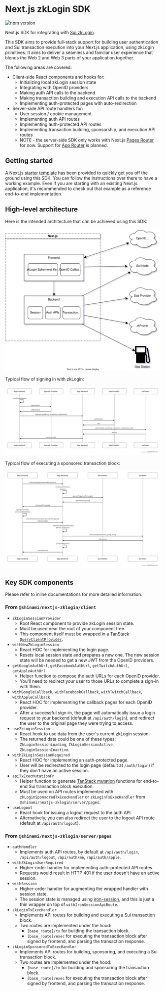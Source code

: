 # Next.js zkLogin SDK

[![npm version](https://badge.fury.io/js/@shinami%2Fnextjs-zklogin.svg)](https://badge.fury.io/js/@shinami%2Fnextjs-zklogin)

Next.js SDK for integrating with [Sui zkLogin](https://docs.sui.io/concepts/cryptography/zklogin).

This SDK aims to provide full-stack support for building user authentication and Sui transaction execution into your Next.js application, using zkLogin primitives.
It aims to deliver a seamless and familiar user experience that blends the Web 2 and Web 3 parts of your application together.

The following areas are covered:

- Client-side React components and hooks for:
  - Initializing local zkLogin session state
  - Integrating with OpenID providers
  - Making auth API calls to the backend
  - Making transaction building and execution API calls to the backend
  - Implementing auth-protected pages with auto-redirection
- Server-side API route handlers for:
  - User session / cookie management
  - Implementing auth API routes
  - Implementing auth-protected API routes
  - Implementing transaction building, sponsorship, and execution API routes
  - NOTE - the server-side SDK only works with Next.js [Pages Router](https://nextjs.org/docs/pages) for now.
    Support for [App Router](https://nextjs.org/docs/app) is planned.

## Getting started

A Next.js [starter template](../../examples/nextjs-zklogin) has been provided to quickly get you off the ground using this SDK.
You can follow the instructions over there to have a working example.
Even if you are starting with an existing Next.js application, it's recommended to check out that example as a reference end-to-end implementation.

## High-level architecture

Here is the intended architecture that can be achieved using this SDK:

![Architecture diagram](images/architecture.drawio.svg)

Typical flow of signing in with zkLogin:

<!-- Source: https://swimlanes.io/#jZHNDoIwEITvfYo9QoIvwMEE/xKjiSbevNWyYKXsNoC/T28LmiBcvHU7s99M2sRaWFVMDVIKkykkvTkGwvux2HKu6YB1rZlEMvDvLNJ6AfuKbzrFKgbj3QExKQzFQB0HKGnMSaoiuNybUIzofp45ufV2ZGeMwF5PRqsNPiMo5WNpWZ0jqCSlXJIrGoreouccpGl6HXNs/E0X+qONQmunDmmvwts/IHfk7K9WUQsLxXd9lNUKnA3jfl+s7j5izlxoFOIN -->

![Sign-in flow](images/signin.png)

Typical flow of executing a sponsored transaction block:

<!-- Source: https://swimlanes.io/#fZLBTsMwDIbvfYocU6m8wA5IHQIOSGOiO3HLGtNGbeMoTlDZ02MmChkNO0WW/s/+bKV2Tjx4tAGsFje3ouZ6q9qBy43Q2OAEoTe2kwREBu0d4mCgEk55NVFZJPkVfoxm1I+KRkYPs4wE/l+QY6IJKvCIjSCHltAz0y10xd10B6EskuRq4jcI+gtgtjFdznBZOA8UdeYmCWI6Ky84cD1M4NW49+ZdBXiCjzLf5UcUZmhjAN7wz10zQskArq6fXBHBdBzhdeCoTLlKnIa9R3yrxKTme4dtv2rVRCN2qOHCLyd0Gs4mS36lEeYXOINw1Zb/AoH8DWd3Sy7Pn/E5hpafTw== -->

![Sponsored tx flow](images/sponsored_tx.png)

## Key SDK components

Please refer to inline documentations for more detailed information.

### From `@shinami/nextjs-zklogin/client`

- `ZkLoginSessionProvider`
  - Root React component to provide zkLogin session state.
  - Must be used near the root of your component tree.
  - This component itself must be wrapped in a [TanStack `QueryClientProvider`](https://tanstack.com/query/latest/docs/react/reference/QueryClientProvider).
- `withNewZkLoginSession`
  - React HOC for implementing the login page.
  - Resets local session state and prepares a new one.
    The new session state will be needed to get a new JWT from the OpenID providers.
- `getGoogleAuthUrl`, `getFacebookAuthUrl`, `getTwitchAuthUrl`, `getAppleAuthUrl`
  - Helper function to compose the auth URLs for each OpenID provider.
  - You'll need to redirect your user to those URLs to complete a sign-in with them.
- `withGoogleCallback`, `withFacebookCallback`, `withTwitchCallback`, `withAppleCallback`
  - React HOC for implementing the callback pages for each OpenID provider.
  - After a successful sign-in, the page will automatically issue a login request to your backend (default at `/api/auth/login`), and redirect the user to the original page they were trying to access.
- `useZkLoginSession`
  - React hook to use data from the user's current zkLogin session.
  - The returned data could be one of these types: `ZkLoginSessionLoading`, `ZkLoginSessionActive`, `ZkLoginSessionInactive`.
- `withZkLoginSessionRequired`
  - React HOC for implementing an auth-protected page.
  - User will be redirected to the login page (default at `/auth/login`) if they don't have an active session.
- `apiTxExecMutationFn`
  - Helper function to generate [TanStack mutation](https://tanstack.com/query/latest/docs/react/guides/mutations) functions for end-to-end Sui transaction block execution.
  - Must be used on API routes implemented with `zkLoginSponsoredTxExecHandler` or `zkLoginTxExecHandler` from `@shinami/nextjs-zklogin/server/pages`.
- `useLogout`
  - React hook for issuing a logout request to the auth API.
  - Alternatively, you can also redirect the user to the logout API route (default at `/api/auth/logout`).

### From `@shinami/nextjs-zklogin/server/pages`

- `authHandler`
  - Implements auth API routes, by default at `/api/auth/login`, `/api/auth/logout`, `/api/auth/me`, `/api/auth/apple`.
- `withZkLoginUserRequired`
  - Higher-order handler for implementing auth-protected API routes.
  - Requests would result in HTTP 401 if the user doesn't have an active session.
- `withSession`
  - Higher-order handler for augmenting the wrapped handler with session state.
  - The session state is managed using [iron-session](https://github.com/vvo/iron-session), and this is just a thin wrapper on top of `withIronSessionApiRoute`.
- `zkLoginTxExecHandler`
  - Implements API routes for building and executing a Sui transaction block.
  - Two routes are implemented under the hood:
    - `[base_route]/tx` for building the transaction block.
    - `[base_route]/exec` for executing the transaction block after signed by frontend, and parsing the transaction response.
- `zkLoginSponsoredTxExecHandler`
  - Implements API routes for building, sponsoring, and executing a Sui transaction block.
  - Two routes are implemented under the hood:
    - `[base_route]/tx` for building and sponsoring the transaction block.
    - `[base_route]/exec` for executing the transaction block after signed by frontend, and parsing the transaction response.
